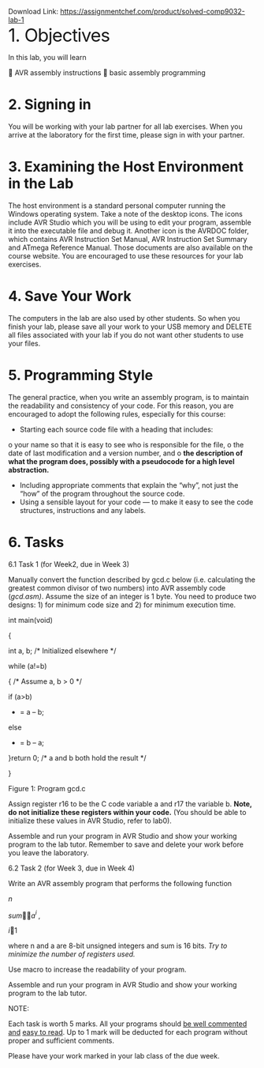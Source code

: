 Download Link: https://assignmentchef.com/product/solved-comp9032-lab-1
<br>
<span style="font-size: 2.61792em; letter-spacing: -1px; font-family: -apple-system, BlinkMacSystemFont, 'Segoe UI', Roboto, Oxygen-Sans, Ubuntu, Cantarell, 'Helvetica Neue', sans-serif;">1.  Objectives</span>




In this lab, you will learn




    AVR assembly instructions  basic assembly programming




<h1>2.  Signing in</h1>




You will be working with your lab partner for all lab exercises. When you arrive at the laboratory for the first time, please sign in with your partner.







<h1>3.  Examining the Host Environment in the Lab</h1>




The host environment is a standard personal computer running the Windows operating system. Take a note of the desktop icons. The icons include AVR Studio which you will be using to edit your program, assemble it into the executable file and debug it. Another icon is the AVRDOC folder, which contains AVR Instruction Set Manual, AVR Instruction Set Summary and ATmega Reference Manual. Those documents are also available on the course website. You are encouraged to use these resources for your lab exercises.







<h1>4.  Save Your Work</h1>




The computers in the lab are also used by other students. So when you finish your lab, please save all your work to your USB memory and DELETE all files associated with your lab if you do not want other students to use your files.







<h1>5.  Programming Style</h1>




The general practice, when you write an assembly program, is to maintain the readability and consistency of your code. For this reason, you are encouraged to adopt the following rules, especially for this course:




<ul>

 <li>Starting each source code file with a heading that includes:</li>

</ul>

o your name so that it is easy to see who is responsible for the file, o the date of last modification and a version number, and  o <strong>the description of what the program does, possibly with a pseudocode for a high level abstraction. </strong>

<ul>

 <li>Including appropriate comments that explain the “why”, not just the “how” of the program throughout the source code.</li>

 <li>Using a sensible layout for your code — to make it easy to see the code structures, instructions and any labels.</li>

</ul>







<h1>6.  Tasks</h1>




6.1 Task 1 (for Week2, due in Week 3)




Manually convert the function described by gcd.c below (i.e. calculating the greatest common divisor of two numbers) into AVR assembly code (<em>gcd.asm)</em>. Assume the size of an integer is 1 byte. You need to produce two designs: 1) for minimum code size and 2) for minimum execution time.







int main(void)

{

int a, b;                                       /* Initialized elsewhere */

<sup>                       </sup>                  while (a!=b)

{                                                    /* Assume a, b &gt; 0 */

if (a&gt;b)

<ul>

 <li>= a – b;</li>

</ul>

else

<ul>

 <li>= b – a;</li>

</ul>

}return 0;                                                                 /* a and b both hold the result */

}







Figure 1: Program gcd.c




Assign register r16 to be the C code variable a and r17 the variable b. <strong>Note, do not initialize these registers within your code.</strong> (You should be able to initialize these values in AVR Studio, refer to lab0).




Assemble and run your program in AVR Studio and show your working program to the lab tutor. Remember to save and delete your work before you leave the laboratory.




6.2     Task 2 (for Week 3, due in Week 4)




Write an AVR assembly program that performs the following function

<em>n</em>

<em>sum</em><em>a</em><em><sup>i </sup></em>,

<em>i</em>1

where n and a are 8-bit unsigned integers and sum is 16 bits. <em>Try to minimize the number of registers used.  </em>




Use macro to increase the readability of your program.




Assemble and run your program in AVR Studio and show your working program to the lab tutor.













NOTE:




Each task is worth 5 marks. All your programs should <u>be well commented and</u> <u>easy to read</u>. Up to 1 mark will be deducted for each program without proper and sufficient comments.




Please have your work marked in your lab class of the due week.


